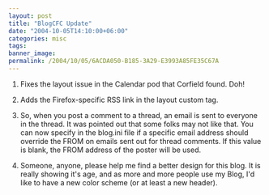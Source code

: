 ```yaml
---
layout: post
title: "BlogCFC Update"
date: "2004-10-05T14:10:00+06:00"
categories: misc 
tags: 
banner_image: 
permalink: /2004/10/05/6ACDA050-B185-3A29-E3993A85FE35C67A
---
```


1) Fixes the layout issue in the Calendar pod that Corfield found. Doh!

2) Adds the Firefox-specific RSS link in the layout custom tag.

3) So, when you post a comment to a thread, an email is sent to everyone in the thread. It was pointed out that some folks may not like that. You can now specify in the blog.ini file if a specific email address should override the FROM on emails sent out for thread comments. If this value is blank, the FROM address of the poster will be used.

4) Someone, anyone, please help me find a better design for this blog. It is really showing it's age, and as more and more people use my Blog, I'd like to have a new color scheme (or at least a new header).